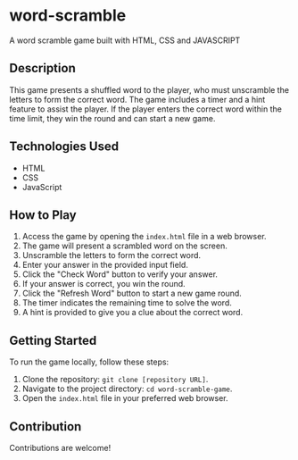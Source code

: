 # word-scramble

A word scramble game built with HTML, CSS and JAVASCRIPT

## Description

This game presents a shuffled word to the player, who must unscramble the letters to form the correct word. The game includes a timer and a hint feature to assist the player. If the player enters the correct word within the time limit, they win the round and can start a new game.

## Technologies Used

- HTML
- CSS
- JavaScript

## How to Play

1. Access the game by opening the `index.html` file in a web browser.
2. The game will present a scrambled word on the screen.
3. Unscramble the letters to form the correct word.
4. Enter your answer in the provided input field.
5. Click the "Check Word" button to verify your answer.
6. If your answer is correct, you win the round.
7. Click the "Refresh Word" button to start a new game round.
8. The timer indicates the remaining time to solve the word.
9. A hint is provided to give you a clue about the correct word.

## Getting Started

To run the game locally, follow these steps:

1. Clone the repository: `git clone [repository URL]`.
2. Navigate to the project directory: `cd word-scramble-game`.
3. Open the `index.html` file in your preferred web browser.

## Contribution

Contributions are welcome!
